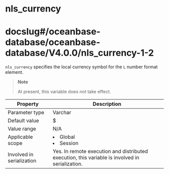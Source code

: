 nls_currency
=================================
# docslug#/oceanbase-database/oceanbase-database/V4.0.0/nls_currency-1-2
`nls_currency` specifies the local currency symbol for the `L` number format element.

> **Note**
>
> At present, this variable does not take effect.

| Property | Description |
|---------|------------------------------------------------------------------------------------------------------------|
| Parameter type | Varchar |
| Default value | $ |
| Value range | N/A |
| Applicable scope | <li> Global   <li> Session |
| Involved in serialization | Yes. In remote execution and distributed execution, this variable is involved in serialization.  |